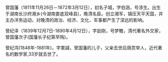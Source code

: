 曾国藩（1811年11月26日－1872年3月12日），初名子城，字伯涵，号涤生。出生于湖南长沙府湘乡(今湖南娄底双峰县)，晚清名臣。创立湘军，镇压天平天国，并主办洋务运动，对晚清的政治、经济、文化、军事都产生了深远的影响。



曾纪泽（1839年12月7日-1890年4月12日），字劼刚，号梦瞻，清代著名外交家，曾国藩次子(国藩长子纪第早殇)。



曾纪鸿(1848年-1881年)，字栗諴，曾国藩的儿子，父亲去世后荫赏举人，近代著名的数学家,33岁就去世了。

